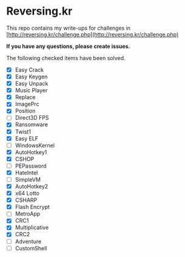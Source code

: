 # Reversing.kr

This repo contains my write-ups for challenges in [http://reversing.kr/challenge.php](http://reversing.kr/challenge.php)

__If you have any questions, please create issues.__

The following checked items have been solved.

- [x] Easy Crack
- [x] Easy Keygen
- [x] Easy Unpack
- [x] Music Player
- [x] Replace
- [x] ImagePrc
- [x] Position
- [ ] Direct3D FPS
- [x] Ransomware
- [x] Twist1
- [x] Easy ELF
- [ ] WindowsKernel
- [x] AutoHotkey1
- [x] CSHOP
- [ ] PEPassword
- [x] HateIntel
- [ ] SimpleVM
- [x] AutoHotkey2
- [x] x64 Lotto
- [x] CSHARP
- [x] Flash Encrypt
- [ ] MetroApp
- [x] CRC1
- [x] Multiplicative
- [x] CRC2
- [ ] Adventure
- [ ] CustomShell
